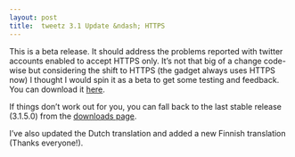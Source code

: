 ```yaml
---
layout: post
title:  tweetz 3.1 Update &ndash; HTTPS
---
```

This is a beta release. It should address the problems reported with twitter accounts enabled to accept HTTPS only. It’s not that big of a change code-wise but considering the shift to HTTPS (the gadget always uses HTTPS now) I thought I would spin it as a beta to get some testing and feedback. You can download it [here](/download.aspx?filename=downloads/tweetz31.beta.gadget).

If things don’t work out for you, you can fall back to the last stable release (3.1.5.0) from the [downloads page](/downloads).

I’ve also updated the Dutch translation and added a new Finnish translation (Thanks everyone!).
